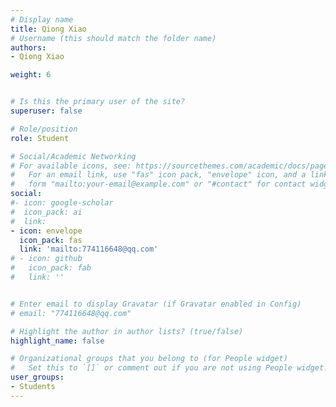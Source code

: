 ```yaml
---
# Display name
title: Qiong Xiao
# Username (this should match the folder name)
authors:
- Qiong Xiao

weight: 6


# Is this the primary user of the site?
superuser: false

# Role/position
role: Student

# Social/Academic Networking
# For available icons, see: https://sourcethemes.com/academic/docs/page-builder/#icons
#   For an email link, use "fas" icon pack, "envelope" icon, and a link in the
#   form "mailto:your-email@example.com" or "#contact" for contact widget.
social:
#- icon: google-scholar
#  icon_pack: ai
#  link: 
- icon: envelope
  icon_pack: fas
  link: 'mailto:774116648@qq.com'
# - icon: github
#   icon_pack: fab
#   link: ''


# Enter email to display Gravatar (if Gravatar enabled in Config)
# email: "774116648@qq.com"

# Highlight the author in author lists? (true/false)
highlight_name: false

# Organizational groups that you belong to (for People widget)
#   Set this to `[]` or comment out if you are not using People widget.
user_groups:
- Students
---
```

